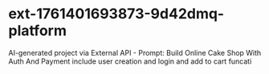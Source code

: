 # ext-1761401693873-9d42dmq-platform
AI-generated project via External API - Prompt: Build Online Cake Shop With Auth And Payment include user creation and login and add to cart funcati

